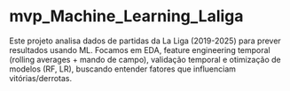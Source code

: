 # mvp_Machine_Learning_Laliga
Este projeto analisa dados de partidas da La Liga (2019-2025) para prever resultados usando ML. Focamos em EDA, feature engineering temporal (rolling averages + mando de campo), validação temporal e otimização de modelos (RF, LR), buscando entender fatores que influenciam vitórias/derrotas.
